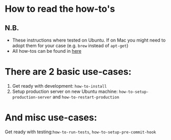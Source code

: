 # How to read the how-to's

## N.B.
 * These instructions where tested on Ubuntu. If on Mac you might need to adopt them for your case (e.g. `brew` instead of `apt-get`)
 * All how-tos can be found in [here](.)

# There are 2 basic use-cases:

1. Get ready with development: `how-to-install`
2. Setup production server on new Ubuntu machine: `how-to-setup-production-server` and `how-to-restart-production`


# And misc use-cases:
Get ready with testing:`how-to-run-tests`, `how-to-setup-pre-commit-hook`
